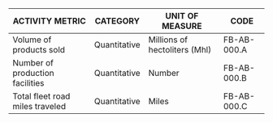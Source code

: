 | ACTIVITY METRIC | CATEGORY | UNIT OF MEASURE | CODE |
|-----------------|----------|-----------------|------|
| Volume of products sold | Quantitative | Millions of hectoliters (Mhl) | FB-AB-000.A |
| Number of production facilities | Quantitative | Number | FB-AB-000.B |
| Total fleet road miles traveled | Quantitative | Miles | FB-AB-000.C |